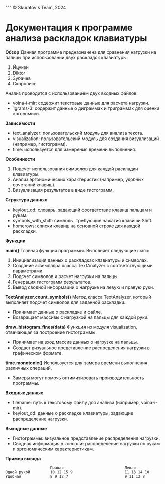 """
© Skuratov's Team, 2024

# Документация к программе анализа раскладок клавиатуры

**Обзор**
Данная программа предназначена для сравнения нагрузки на пальцы при использовании двух раскладок клавиатуры:
1. Йцукен 
2. Diktor 
3. Зубачев 
4. Скоропись
   
Анализ проводится с использованием двух входных файлов:
- voina-i-mir: содержит текстовые данные для расчета нагрузки.
- 1grams-3: содержит данные о диграммах и триграммах для оценки эргономики.

**Зависимости**
- text_analyzer: пользовательский модуль для анализа текста.
- visualization: пользовательский модуль для создания визуализаций (например, гистограмм).
- time: используется для измерения времени выполнения.

**Особенности**
1. Подсчет использования символов для каждой раскладки клавиатуры.
2. Анализ эргономических характеристик (например, удобных сочетаний клавиш).
3. Визуализация результатов в виде гистограмм.

**Структура данных**
- keylout_dd: словарь, задающий соответствие клавиш пальцам и рукам.
- symbols_with_shift: символы, требующие нажатия клавиши Shift.
- homerows: списки клавиш на основной строке для каждой раскладки.

**Функции**

**main()**
Главная функция программы. Выполняет следующие шаги:
1. Инициализация данных о раскладках клавиатуры и символах.
2. Создание экземпляра класса TextAnalyzer с соответствующими параметрами.
3. Подсчет символов и расчет нагрузки на пальцы.
4. Генерация гистограмм результатов.
5. Вывод сводной информации о нагрузке на левую и правую руки.

**TextAnalyzer.count_symbols()**
Метод класса TextAnalyzer, который выполняет подсчет символов для заданной раскладки. 
- Принимает данные о раскладке и файле.
- Возвращает массивы с нагрузкой на пальцы для каждой руки.

**draw_histogram_fines(data)**
Функция из модуля visualization, отвечающая за построение гистограммы.
- Принимает на вход массив данных о нагрузке на пальцы.
- Создает визуальное представление распределения нагрузки в графическом формате.

**time.monotonic()**
Используется для замера времени выполнения различных операций.
- Замеры могут помочь оптимизировать производительность программы.

**Входные данные**
- filename: путь к текстовому файлу для анализа (например, voina-i-mir).
- keylout_dd: данные о раскладке клавиатуры, задающие распределение нагрузки.

**Выходные данные**
- Гистограммы: визуальное представление распределения нагрузки.
- Сводная информация в консоли: распределение нагрузки по рукам и эргономическим характеристикам.

**Пример вывода**
```
                    Правая                           Левая
Одной рукой         10 12 15 9                       11 13 14 10
Удобная             8 9 12 7                         9 11 13 8
```
